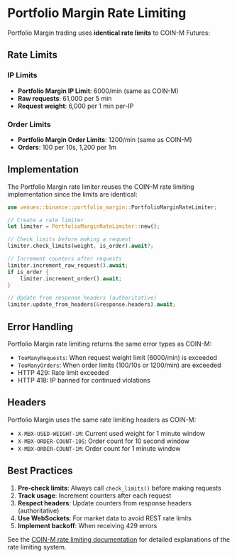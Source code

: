 # Portfolio Margin Rate Limiting

Portfolio Margin trading uses **identical rate limits** to COIN-M Futures:

## Rate Limits

### IP Limits

- **Portfolio Margin IP Limit**: 6000/min (same as COIN-M)
- **Raw requests**: 61,000 per 5 min
- **Request weight**: 6,000 per 1 min per-IP

### Order Limits

- **Portfolio Margin Order Limits**: 1200/min (same as COIN-M)
- **Orders**: 100 per 10s, 1,200 per 1m

## Implementation

The Portfolio Margin rate limiter reuses the COIN-M rate limiting implementation since the limits are identical:

```rust
use venues::binance::portfolio_margin::PortfolioMarginRateLimiter;

// Create a rate limiter
let limiter = PortfolioMarginRateLimiter::new();

// Check limits before making a request
limiter.check_limits(weight, is_order).await?;

// Increment counters after requests
limiter.increment_raw_request().await;
if is_order {
    limiter.increment_order().await;
}

// Update from response headers (authoritative)
limiter.update_from_headers(&response.headers).await;
```

## Error Handling

Portfolio Margin rate limiting returns the same error types as COIN-M:

- `TooManyRequests`: When request weight limit (6000/min) is exceeded
- `TooManyOrders`: When order limits (100/10s or 1200/min) are exceeded
- HTTP 429: Rate limit exceeded
- HTTP 418: IP banned for continued violations

## Headers

Portfolio Margin uses the same rate limiting headers as COIN-M:

- `X-MBX-USED-WEIGHT-1M`: Current used weight for 1 minute window
- `X-MBX-ORDER-COUNT-10S`: Order count for 10 second window
- `X-MBX-ORDER-COUNT-1M`: Order count for 1 minute window

## Best Practices

1. **Pre-check limits**: Always call `check_limits()` before making requests
2. **Track usage**: Increment counters after each request
3. **Respect headers**: Update counters from response headers (authoritative)
4. **Use WebSockets**: For market data to avoid REST rate limits
5. **Implement backoff**: When receiving 429 errors

See the [COIN-M rate limiting documentation](../coinm/specs/rate_limiting.md) for detailed explanations of the rate limiting system.
